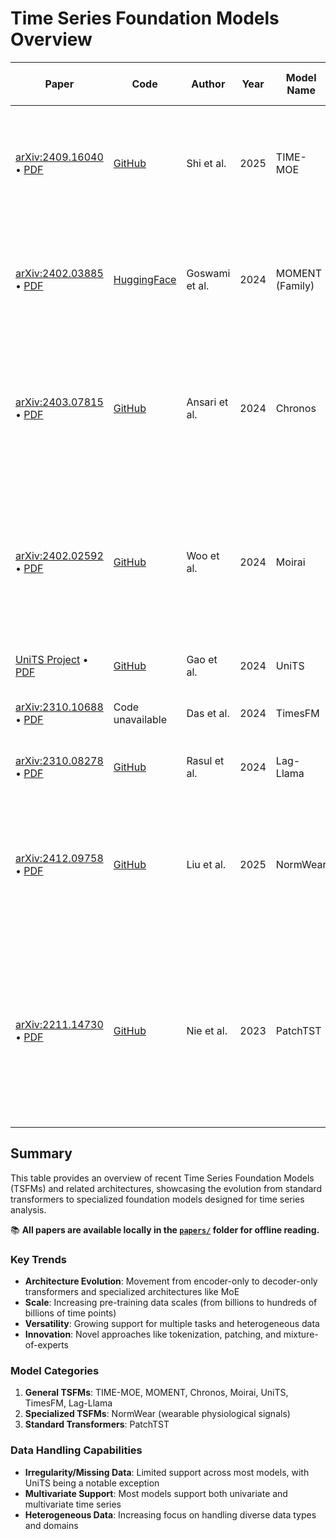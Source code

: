 # Time Series Foundation Models Overview

| Paper | Code | Author | Year | Model Name | Category | Primary Application | Core Architecture | Key Innovation/Adaptation | Pre-training Data Scale & Type | Handles Irregularity/Missing Data? | Univariate/Multivariate | Heterogeneous |
|-------|------|--------|------|------------|----------|-------------------|------------------|---------------------------|------------------------------|----------------------------------|------------------------|---------------|
| [arXiv:2409.16040](https://arxiv.org/abs/2409.16040) • [PDF](papers/TIME-MOE.pdf) | [GitHub](https://github.com/Time-MoE/Time-MoE) | Shi et al. | 2025 | TIME-MOE | General TSFM | General Time Series Forecasting | Decoder-only Transformer | Sparse Mixture-of-Experts (MoE) architecture to improve computational efficiency by activating only a subset of network parameters for any given prediction. | Time-300B: A collection of public and synthetic datasets containing over 300 billion time points across 9 domains. | No | Univariate, Multivariate (via channel independence) | Yes (via MoE and pre-training on 9 diverse domains) |
| [arXiv:2402.03885](https://arxiv.org/abs/2402.03885) • [PDF](papers/MOMENT.pdf) | [HuggingFace](https://huggingface.co/AutonLab) | Goswami et al. | 2024 | MOMENT (Family) | General TSFM | General Time Series Analysis (e.g., forecasting, classification, anomaly detection, imputation) | Transformer Encoder (T5-based) | A masked time series prediction pre-training task using patches on a large, compiled corpus. | The Time Series Pile: A large collection from public repositories (Monash, UCR/UEA, etc.) with over 1.23 billion timestamps. | No (handles variations by padding/sub-sampling to a fixed length) | Univariate, Multivariate (via channel independence) | Yes (Pre-trained on diverse corpus) |
| [arXiv:2403.07815](https://arxiv.org/abs/2403.07815) • [PDF](papers/Chronos.pdf) | [GitHub](https://github.com/amazon-science/chronos-forecasting) | Ansari et al. | 2024 | Chronos | General TSFM | General Probabilistic Forecasting | Transformer-based language models (T5 family, GPT-2) | Tokenizes time series values into a fixed vocabulary via scaling and quantization, enabling off-the-shelf language model architectures to be trained directly on time series using a standard cross-entropy loss | Large public collection + 1M GP-synthetic series across 42 datasets (exact points N/A) | No | Univariate | Yes (Pre-trained on diverse corpus) |
| [arXiv:2402.02592](https://arxiv.org/abs/2402.02592) • [PDF](papers/Moirai.pdf) | [GitHub](https://github.com/SalesforceAIResearch/uni2ts) | Woo et al. | 2024 | Moirai | General TSFM | General Time Series Forecasting | Encoder-only Transformer | Designed for "any-variate" forecasting (from univariate to multivariate). Uses multiple resolution-specific input/output projection layers to handle different patch sizes, which correspond to different time series frequencies, enabling specialization. | LOTSA: A dataset with over 27 billion observations across nine domains. | No (The model's specialization is based on frequency, which implies regular sampling intervals) | Univariate, Multivariate | Yes (Pre-trained on diverse corpus) |
| [UniTS Project](https://zitniklab.hms.harvard.edu/projects/UniTS/) • [PDF](papers/UniTS.pdf) | [GitHub](https://github.com/mims-harvard/UniTS) | Gao et al. | 2024 | UniTS | General TSFM | General Multi-Task Time Series | Modified Transformer | Task tokenization for unified predictive & generative tasks | Heterogeneous, multi-domain datasets | Yes (Designed for heterogeneous data representations) | - | - |
| [arXiv:2310.10688](https://arxiv.org/abs/2310.10688) • [PDF](papers/TimesFM.pdf) | Code unavailable | Das et al. | 2024 | TimesFM | General TSFM | General Time Series Forecasting | Decoder-only Transformer | Patching; Pre-trained on 100B real-world time points for zero-shot forecasting | 100B time points (Google/Wikimedia traffic, etc.) | Limited (Requires regularly sampled data) | - | - |
| [arXiv:2310.08278](https://arxiv.org/abs/2310.08278) • [PDF](papers/Lag-Llama.pdf) | [GitHub](https://github.com/time-series-foundation-models/lag-llama) | Rasul et al. | 2024 | Lag-Llama | General TSFM | General Probabilistic Forecasting | Decoder-only Transformer (Llama) | First open-source foundation model for probabilistic forecasting | Large, diverse public time series datasets | Limited (Requires regularly sampled data) | - | - |
| [arXiv:2412.09758](https://arxiv.org/abs/2412.09758) • [PDF](papers/NormWear_2025.pdf) | [GitHub](https://github.com/Mobile-Sensing-and-UbiComp-Laboratory/NormWear) | Liu et al. | 2025 | NormWear | Specialized TSFM | Wearable Physiological Signal Analysis | Transformer-based Foundation Model | Designed specifically for multivariate wearable sensing of physiological signals (PPG, ECG, EEG, GSR, IMU). Features representation-alignment-match method for zero-shot inference and text-embedding alignment. | Large-scale physiological signals from public resources across multiple modalities | Yes (Designed for heterogeneous wearable sensing configurations) | Multivariate | Yes (Pre-trained on diverse physiological signal domains) |
| [arXiv:2211.14730](https://arxiv.org/abs/2211.14730) • [PDF](papers/PatchTST.pdf) | [GitHub](https://github.com/yuqinie98/PatchTST) | Nie et al. | 2023 | PatchTST | Standard Transformer | Long-Term Time Series Forecasting | Encoder-only Transformer | Treats time series subseries-level patches as input tokens for a Transformer. This simplifies the model and is more efficient than point-wise tokenization. Also introduces channel independence, where each variate of a multivariate series is treated as a separate univariate series. | N/A (Supervised model trained on individual datasets) | No | Univariate, Multivariate (via channel independence) | No (Trained on individual datasets) |

## Summary

This table provides an overview of recent Time Series Foundation Models (TSFMs) and related architectures, showcasing the evolution from standard transformers to specialized foundation models designed for time series analysis. 

📚 **All papers are available locally in the [`papers/`](papers/) folder for offline reading.** 

### Key Trends

- **Architecture Evolution**: Movement from encoder-only to decoder-only transformers and specialized architectures like MoE
- **Scale**: Increasing pre-training data scales (from billions to hundreds of billions of time points)
- **Versatility**: Growing support for multiple tasks and heterogeneous data
- **Innovation**: Novel approaches like tokenization, patching, and mixture-of-experts

### Model Categories

1. **General TSFMs**: TIME-MOE, MOMENT, Chronos, Moirai, UniTS, TimesFM, Lag-Llama
2. **Specialized TSFMs**: NormWear (wearable physiological signals)
3. **Standard Transformers**: PatchTST

### Data Handling Capabilities

- **Irregularity/Missing Data**: Limited support across most models, with UniTS being a notable exception
- **Multivariate Support**: Most models support both univariate and multivariate time series
- **Heterogeneous Data**: Increasing focus on handling diverse data types and domains
